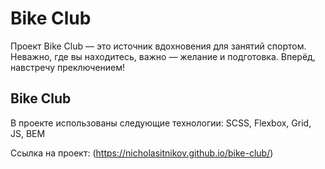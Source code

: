 # Bike Club

Проект Bike Club — это источник вдохновения для занятий спортом. Неважно, где вы находитесь, важно — желание и подготовка. Вперёд, навстречу преключением!

## Bike Club

В проекте использованы следующие технологии: SCSS, Flexbox, Grid, JS, BEM

Ссылка на проект: (https://nicholasitnikov.github.io/bike-club/)